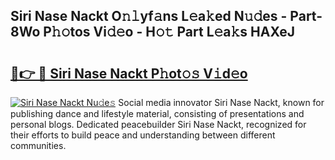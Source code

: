 ## Siri Nase Nackt O𝚗𝚕yf𝚊ns L𝚎a𝚔ed N𝚞𝚍es - Part-8Wo P𝚑𝚘tos Vi𝚍𝚎o - H𝚘𝚝 Part L𝚎a𝚔s HAXeJ

# <h2><a href="http://kf9dc41.oniu.top/?m=Siri+Nase+Nackt">🔗👉 🔴 Siri Nase Nackt P𝚑ot𝚘𝚜 V𝚒d𝚎o</a></h2>

[![Siri Nase Nackt Nu𝚍e𝚜](https://i.imgur.com/0qMVB7G.gif)](http://kf9dc41.oniu.top/?m=Siri+Nase+Nackt)
Social media innovator Siri Nase Nackt, known for publishing dance and lifestyle material, consisting of presentations and personal blogs. Dedicated peacebuilder Siri Nase Nackt, recognized for their efforts to build peace and understanding between different communities.  
